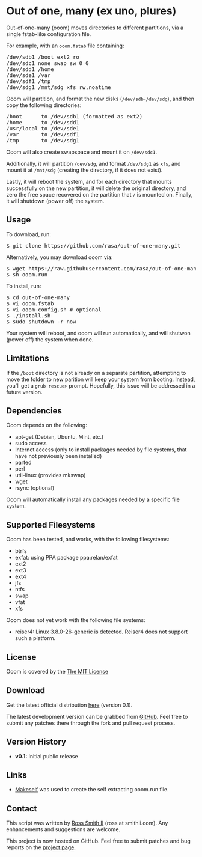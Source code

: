 Out of one, many (ex uno, plures)
=================================

Out-of-one-many (ooom) moves directories to different partitions, via a single fstab-like configuration file.

For example, with an `ooom.fstab` file containing:

<pre>
/dev/sdb1 /boot ext2 ro
/dev/sdc1 none swap sw 0 0
/dev/sdd1 /home
/dev/sde1 /var
/dev/sdf1 /tmp
/dev/sdg1 /mnt/sdg xfs rw,noatime
</pre>

Ooom will partition, and format the new disks (`/dev/sdb`-`/dev/sdg`), and then copy the following directories:

<pre>
/boot      to /dev/sdb1 (formatted as ext2)
/home      to /dev/sdd1
/usr/local to /dev/sde1
/var       to /dev/sdf1
/tmp       to /dev/sdg1
</pre>

Ooom will also create swapspace and mount it on `/dev/sdc1`.

Additionally, it will partition `/dev/sdg`, and format `/dev/sdg1` as `xfs`, and mount it at `/mnt/sdg` (creating the directory, if it does not exist).

Lastly, it will reboot the system, and for each directory that mounts successfully on the new partition,
it will delete the original directory, and zero the free space recovered on the partition that `/` is mounted on.
Finally, it will shutdown (power off) the system.

## Usage

To download, run:

<pre>
$ git clone https://github.com/rasa/out-of-one-many.git
</pre>

Alternatively, you may download ooom via:

<pre>
$ wget https://raw.githubusercontent.com/rasa/out-of-one-many/master/ooom.run
$ sh ooom.run
</pre>

To install, run:

<pre>
$ cd out-of-one-many
$ vi ooom.fstab
$ vi ooom-config.sh # optional
$ ./install.sh
$ sudo shutdown -r now
</pre>

Your system will reboot, and ooom will run automatically, and will shutwon (power off) the system when done.

## Limitations

If the `/boot` directory is not already on a separate partition,
attempting to move the folder to new parition will keep your system from booting.
Instead, you'll get a `grub rescue>` prompt.
Hopefully, this issue will be addressed in a future version.

## Dependencies

Ooom depends on the following:

  * apt-get (Debian, Ubuntu, Mint, etc.)
  * sudo access
  * Internet access (only to install packages needed by file systems, that have not previously been installed)
  * parted
  * perl
  * util-linux (provides mkswap)
  * wget
  * rsync (optional)

Ooom will automatically install any packages needed by a specific file system.

## Supported Filesystems

Ooom has been tested, and works, with the following filesystems:

  * btrfs
  * exfat: using PPA package ppa:relan/exfat
  * ext2
  * ext3
  * ext4
  * jfs
  * ntfs
  * swap
  * vfat
  * xfs

Ooom does not yet work with the following file systems:

* reiser4: Linux 3.8.0-26-generic is detected. Reiser4 does not support such a platform.

## License

Ooom is covered by the [The MIT License][1]

## Download

Get the latest official distribution [here][2] (version 0.1).

The latest development version can be grabbed from [GitHub][2]. Feel free to
submit any patches there through the fork and pull request process.

## Version History

  * **v0.1:** Initial public release

## Links

  * [Makeself][3] was used to create the self extracting ooom.run file.

## Contact

This script was written by [Ross Smith II][4] (ross at smithii.com). Any enhancements and suggestions are welcome.

This project is now hosted on GitHub. Feel free to submit patches and bug reports on the [project page][5].

   [1]: http://opensource.org/licenses/MIT
   [2]: https://raw.github.com/rasa/out-of-one-many/master/ooom.run
   [3]: http://github.com/megastep/makeself
   [4]: mailto:ross@smithii.com
   [5]: https://github.com/rasa/out-of-one-many
